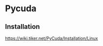 # Pycuda

## Installation

<a href="https://wiki.tiker.net/PyCuda/Installation/Linux" target="_blank"> https://wiki.tiker.net/PyCuda/Installation/Linux </a>
